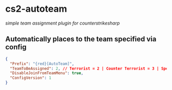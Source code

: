 # cs2-autoteam
*simple team assignment plugin for counterstrikesharp*

## Automatically places to the team specified via config
```json
{
  "Prefix": "{red}[AutoTeam]",
  "TeamToBeAssigned": 2, // Terrorist = 2 | Counter Terrorist = 3 | Spectator = 1
  "DisableJoinFromTeamMenu": true,
  "ConfigVersion": 1
}
```
